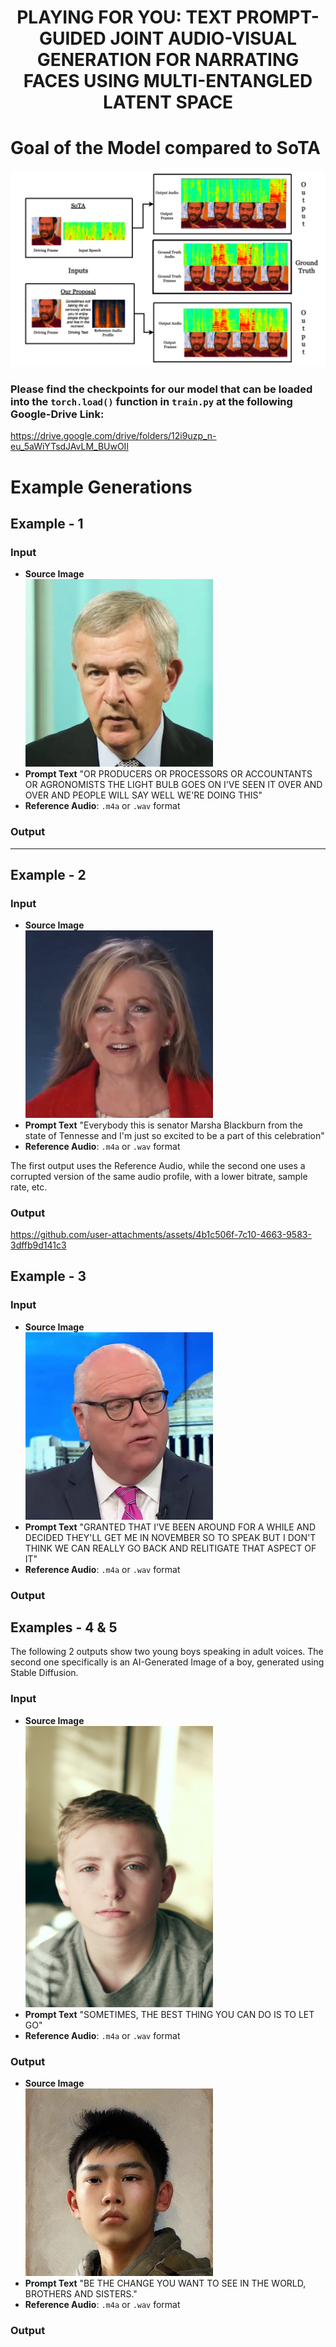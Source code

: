 <h1 align='center'>PLAYING FOR YOU: TEXT PROMPT-GUIDED JOINT
AUDIO-VISUAL GENERATION FOR NARRATING FACES
USING MULTI-ENTANGLED LATENT SPACE</h1>

# Goal of the Model compared to SoTA

![Goal](./assets/example.png)

### Please find the checkpoints for our model that can be loaded into the `torch.load()` function in `train.py` at the following Google-Drive Link:

https://drive.google.com/drive/folders/12i9uzp_n-eu_5aWiYTsdJAvLM_BUwOIl

# Example Generations

## Example - 1

### Input
- **Source Image** <br>
  <img src="./assets/Images/oldMan.jpg" width="300" alt="Example Image 1">
- **Prompt Text** 
  "OR PRODUCERS OR PROCESSORS OR ACCOUNTANTS OR AGRONOMISTS THE LIGHT BULB GOES ON I'VE SEEN IT OVER AND OVER AND PEOPLE WILL SAY WELL WE'RE DOING THIS"
- **Reference Audio**: `.m4a` or `.wav` format

### Output



---

## Example - 2

### Input
- **Source Image** <br>
  <img src="./assets/Images/Woman.png" width="300" alt="Example Image 2">
- **Prompt Text** 
  "Everybody this is senator Marsha Blackburn from the state of Tennesse and I'm just so excited to be a part of this celebration"
- **Reference Audio**: `.m4a` or `.wav` format

The first output uses the Reference Audio, while the second one uses a corrupted version of the same audio profile, with a lower bitrate, sample rate, etc.

### Output



https://github.com/user-attachments/assets/4b1c506f-7c10-4663-9583-3dffb9d141c3


## Example - 3

### Input
- **Source Image** <br>
  <img src="./assets/Images/man_2.jpg" width="300" alt="Example Image 3">
- **Prompt Text** 
  "GRANTED THAT I'VE BEEN AROUND FOR A WHILE AND DECIDED THEY'LL GET ME IN NOVEMBER SO TO SPEAK BUT I DON'T THINK WE CAN REALLY GO BACK AND RELITIGATE THAT ASPECT OF IT"
- **Reference Audio**: `.m4a` or `.wav` format

### Output


## Examples - 4 & 5

The following 2 outputs show two young boys speaking in adult voices. The second one specifically is an AI-Generated Image of a boy, generated using Stable Diffusion.

### Input
- **Source Image** <br>
  <img src="./assets/Images/boy_1.jpg" width="300" alt="Example Image 4">
- **Prompt Text** 
  "SOMETIMES, THE BEST THING YOU CAN DO IS TO LET GO"
- **Reference Audio**: `.m4a` or `.wav` format

### Output

- **Source Image** <br>
  <img src="./assets/Images/boy_2.jpg" width="300" alt="Example Image 5">
- **Prompt Text** 
  "BE THE CHANGE YOU WANT TO SEE IN THE WORLD, BROTHERS AND SISTERS."
- **Reference Audio**: `.m4a` or `.wav` format

### Output

